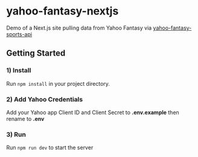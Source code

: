 # yahoo-fantasy-nextjs
Demo of a Next.js site pulling data from Yahoo Fantasy via [yahoo-fantasy-sports-api](https://github.com/whatadewitt/yahoo-fantasy-sports-api)

## Getting Started

### 1) Install
Run `npm install` in your project directory.

### 2) Add Yahoo Credentials
Add your Yahoo app Client ID and Client Secret to **.env.example**  then rename to **.env**

### 3) Run
Run `npm run dev` to start the server

